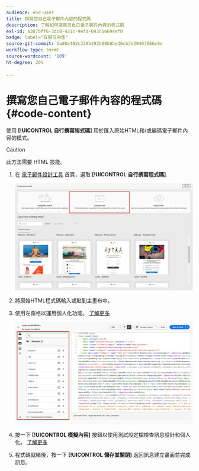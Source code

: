 ```yaml
---
audience: end-user
title: 撰寫您自己電子郵件內容的程式碼
description: 了解如何撰寫您自己電子郵件內容的程式碼
exl-id: a387bff6-3dc8-421c-9efd-043c16694ef0
badge: label="有限可用性"
source-git-commit: 5ad8e402c330b192b00b8be36cb3e29403666c9e
workflow-type: tm+mt
source-wordcount: '109'
ht-degree: 26%

---
```


# 撰寫您自己電子郵件內容的程式碼 {#code-content}

使用 **[!UICONTROL 自行撰寫程式碼]** 用於匯入原始HTML和/或編碼電子郵件內容的模式。

>[!CAUTION]
>
>此方法需要 HTML 技能。

1. 在 [電子郵件設計工具](get-started-email-designer.md) 首頁，選取 **[!UICONTROL 自行撰寫程式碼]**.

   ![](assets/code-your-own.png)

1. 將原始HTML程式碼輸入或貼到主畫布中。

1. 使用左窗格以運用個人化功能。 [了解更多](../personalization/gs-personalization.md)

   ![](assets/code-editor-personalization.png)

1. 按一下 **[!UICONTROL 模擬內容]** 按鈕以使用測試設定檔檢查訊息設計和個人化。 [了解更多](../preview-test/preview-test.md)

1. 程式碼就緒後，按一下 **[!UICONTROL 儲存並關閉]** 返回訊息建立畫面並完成訊息。
